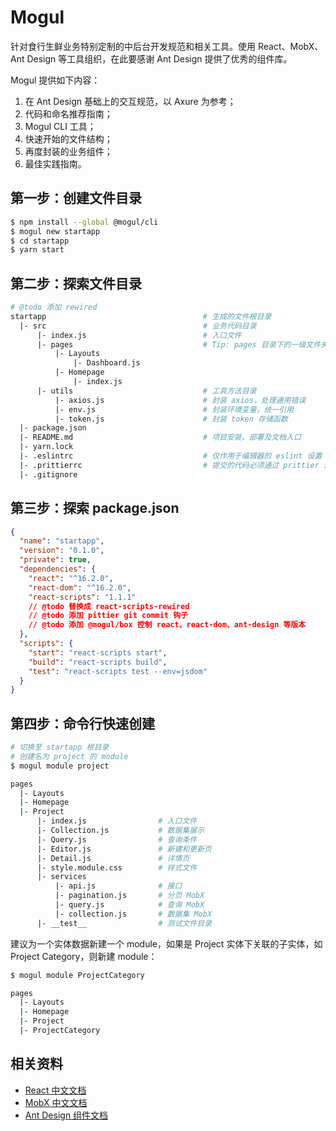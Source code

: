 # Mogul

针对食行生鲜业务特别定制的中后台开发规范和相关工具。使用 React、MobX、Ant Design 等工具组织，在此要感谢 Ant Design 提供了优秀的组件库。

Mogul 提供如下内容：

1.  在 Ant Design 基础上的交互规范，以 Axure 为参考；
1.  代码和命名推荐指南；
1.  Mogul CLI 工具；
1.  快速开始的文件结构；
1.  再度封装的业务组件；
1.  最佳实践指南。

## 第一步：创建文件目录

```bash
$ npm install --global @mogul/cli
$ mogul new startapp
$ cd startapp
$ yarn start
```

## 第二步：探索文件目录

```bash
# @todo 添加 rewired
startapp                                   # 生成的文件根目录
  |- src                                   # 业务代码目录
      |- index.js                          # 入口文件
      |- pages                             # Tip: pages 目录下的一级文件夹以首字母大写驼峰法为准
          |- Layouts
              |- Dashboard.js
          |- Homepage
              |- index.js
      |- utils                             # 工具方法目录
          |- axios.js                      # 封装 axios，处理通用错误
          |- env.js                        # 封装环境变量，统一引用
          |- token.js                      # 封装 token 存储函数
  |- package.json
  |- README.md                             # 项目安装、部署及文档入口
  |- yarn.lock
  |- .eslintrc                             # 仅作用于编辑器的 eslint 设置
  |- .prittierrc                           # 提交的代码必须通过 prittier 调整
  |- .gitignore
```

## 第三步：探索 package.json

```json
{
  "name": "startapp",
  "version": "0.1.0",
  "private": true,
  "dependencies": {
    "react": "^16.2.0",
    "react-dom": "^16.2.0",
    "react-scripts": "1.1.1"
    // @todo 替换成 react-scripts-rewired
    // @todo 添加 pittier git commit 钩子
    // @todo 添加 @mogul/box 控制 react、react-dom、ant-design 等版本
  },
  "scripts": {
    "start": "react-scripts start",
    "build": "react-scripts build",
    "test": "react-scripts test --env=jsdom"
  }
}
```

## 第四步：命令行快速创建

```bash
# 切换至 startapp 根目录
# 创建名为 project 的 module
$ mogul module project
```

```bash
pages
  |- Layouts
  |- Homepage
  |- Project
      |- index.js                # 入口文件
      |- Collection.js           # 数据集展示
      |- Query.js                # 查询条件
      |- Editor.js               # 新建和更新页
      |- Detail.js               # 详情页
      |- style.module.css        # 样式文件
      |- services
          |- api.js              # 接口
          |- pagination.js       # 分页 MobX
          |- query.js            # 查询 MobX
          |- collection.js       # 数据集 MobX
      |- __test__                # 测试文件目录
```

建议为一个实体数据新建一个 module，如果是 Project 实体下关联的子实体，如 Project Category，则新建 module：

```bash
$ mogul module ProjectCategory
```

```bash
pages
  |- Layouts
  |- Homepage
  |- Project
  |- ProjectCategory
```

## 相关资料

* [React 中文文档](https://doc.react-china.org)
* [MobX 中文文档](http://cn.mobx.js.org)
* [Ant Design 组件文档](https://ant.design/docs/react/introduce-cn)
